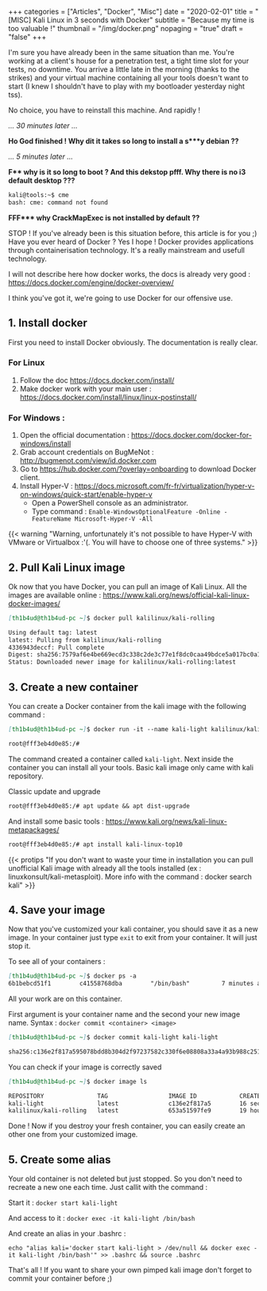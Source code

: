 +++
categories = ["Articles", "Docker", "Misc"]
date = "2020-02-01"
title = "[MISC] Kali Linux in 3 seconds with Docker"
subtitle = "Because my time is too valuable !"
thumbnail = "/img/docker.png"
nopaging = "true"
draft = "false"
+++


I'm sure you have already been in the same situation than me. You're working at a client's house for a penetration test, a tight time slot for your tests, no downtime. You arrive a little late in the morning (thanks to the strikes) and your virtual machine containing all your tools doesn't want to start (I knew I shouldn't have to play with my bootloader yesterday night tss).

No choice, you have to reinstall this machine. And rapidly !

_... 30 minutes later ..._

**Ho God finished ! Why dit it takes so long to install a s\*\*\*y debian ??**

_... 5 minutes later ..._

**F\*\* why is it so long to boot ? And this dekstop pfff. Why there is no i3 default desktop ???**

```md
kali@tools:~$ cme
bash: cme: command not found
```

**FFF\*\*\* why CrackMapExec is not installed by default ??**

STOP ! If you've already been is this situation before, this article is for you ;)
Have you ever heard of Docker ? Yes I hope ! Docker provides applications through containerisation technology. It's a really mainstream and usefull technology.

I will not describe here how docker works, the docs is already very good : https://docs.docker.com/engine/docker-overview/

I think you've got it, we're going to use Docker for our offensive use.



## 1. Install docker

First you need to install Docker obviously. The documentation is really clear.

### For Linux

1. Follow the doc https://docs.docker.com/install/
2. Make docker work with your main user : https://docs.docker.com/install/linux/linux-postinstall/


### For Windows : 

1. Open the official documentation : https://docs.docker.com/docker-for-windows/install
2. Grab account credentials on BugMeNot : http://bugmenot.com/view/id.docker.com
3. Go to https://hub.docker.com/?overlay=onboarding to download Docker client.
4. Install Hyper-V : https://docs.microsoft.com/fr-fr/virtualization/hyper-v-on-windows/quick-start/enable-hyper-v
    - Open a PowerShell console as an administrator.
    - Type command : `Enable-WindowsOptionalFeature -Online -FeatureName Microsoft-Hyper-V -All`

{{< warning "Warning, unfortunately it's not possible to have Hyper-V with VMware or Virtualbox :'(. You will have to choose one of three systems." >}}




## 2. Pull Kali Linux image

Ok now that you have Docker, you can pull an image of Kali Linux. All the images are available online : https://www.kali.org/news/official-kali-linux-docker-images/


```md
[th1b4ud@th1b4ud-pc ~]$ docker pull kalilinux/kali-rolling

Using default tag: latest
latest: Pulling from kalilinux/kali-rolling
4336943deccf: Pull complete 
Digest: sha256:7579af6e4be669ecd3c338c2de3c77e1f8dc0caa49bdce5a017bc0a1dcd7458e
Status: Downloaded newer image for kalilinux/kali-rolling:latest
```


## 3. Create a new container

You can create a Docker container from the kali image with the following command :

```md
[th1b4ud@th1b4ud-pc ~]$ docker run -it --name kali-light kalilinux/kali-rolling /bin/bash

root@fff3eb4d0e85:/#
```

The command created a container called `kali-light`.
Next inside the container you can install all your tools. Basic kali image only came with kali repository.

Classic update and upgrade 

```md
root@fff3eb4d0e85:/# apt update && apt dist-upgrade
```

And install some basic tools : https://www.kali.org/news/kali-linux-metapackages/

```md
root@fff3eb4d0e85:/# apt install kali-linux-top10
```

{{< protips "If you don't want to waste your time in installation you can pull unofficial Kali image with already all the tools installed (ex : linuxkonsult/kali-metasploit). More info with the command : docker search kali" >}}


## 4. Save your image

Now that you've customized your kali container, you should save it as a new image.
In your container just type `exit` to exit from your container. It will just stop it.

To see all of your containers :

```md
[th1b4ud@th1b4ud-pc ~]$ docker ps -a
6b1bebcd51f1        c41558768dba        "/bin/bash"         7 minutes ago        Exited (0) About a minute ago                         kali-light
```

All your work are on this container.

First argument is your container name and the second your new image name. Syntax : `docker commit <container> <image>`

```md
[th1b4ud@th1b4ud-pc ~]$ docker commit kali-light kali-light

sha256:c136e2f817a595078bdd8b304d2f97237582c330f6e08808a33a4a93b988c251
```

You can check if your image is correctly saved

```md
[th1b4ud@th1b4ud-pc ~]$ docker image ls

REPOSITORY               TAG                 IMAGE ID            CREATED             SIZE
kali-light               latest              c136e2f817a5        16 seconds ago      1.2GB
kalilinux/kali-rolling   latest              653a51597fe9        19 hours ago        113MB
```

Done ! Now if you destroy your fresh container, you can easily create an other one from your customized image.


## 5. Create some alias

Your old container is not deleted but just stopped. So you don't need to recreate a new one each time. Just callit with the command :

Start it :
`docker start kali-light`

And access to it :
`docker exec -it kali-light /bin/bash`

And create an alias in your .bashrc :

`echo "alias kali='docker start kali-light > /dev/null && docker exec -it kali-light /bin/bash'" >> .bashrc && source .bashrc`

That's all ! If you want to share your own pimped kali image don't forget to commit your container before ;)
